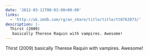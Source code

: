 ```yaml
---
date: '2012-03-11T00:03:08+00:00'
links:
  - 'http://uk.imdb.com/rg/an_share/title/title/tt0762073/'
description: |-
  Thirst (2009)
   basically Therese Raquin with vampires. Awesome!
---
```

Thirst (2009)
 basically Therese Raquin with vampires. Awesome!
